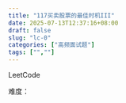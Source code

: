 ```yaml
---
title: "117买卖股票的最佳时机III"
date: 2025-07-13T12:37:16+08:00
draft: false
slug: "lc-0"
categories: ["高频面试题"]
tags: ["",""]
---
```


LeetCode

难度：

<!--more-->

```cpp

```
